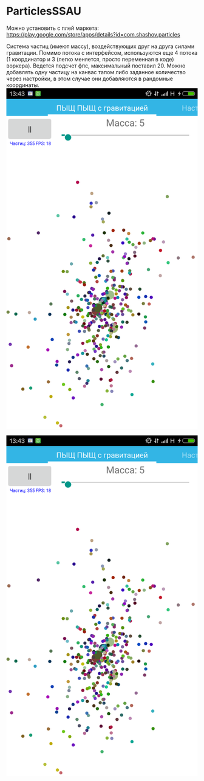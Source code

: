 # ParticlesSSAU
Можно установить с плей маркета: https://play.google.com/store/apps/details?id=com.shashov.particles

Система частиц (имеют массу), воздействующих друг на друга силами гравитации.
Помимо потока с интерфейсом, используются еще 4 потока (1 координатор и 3 (легко меняется, просто переменная в коде) воркера). Ведется подсчет фпс, максимальный поставил 20.
Можно добавлять одну частицу на канвас тапом либо заданное количество через настройки, в этом случае они добавляются в рандомные координаты.
![Alt text](/1.png?raw=true "Canvas")

![Alt text](/1.png?raw=true "Settings")
